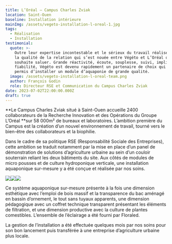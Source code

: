 ```yaml
---
title: L’Oréal – Campus Charles Zviak
location: Saint-Ouen
baseline: Installation intérieure
mainImg: /assets/vegeto-installation-l-oreal-1.jpg
tags:
  - Réalisation
  - Installation
testimonial:
  quote: >-
    Outre leur expertise incontestable et le sérieux du travail réalisé, c’est
    la qualité de la relation qui s’est nouée entre Végéto et L’Oréal que je
    souhaite saluer. Grande réactivité, écoute, souplesse, suivi, implication,
    fiabilité, Végéto est devenu rapidement un partenaire de choix qui nous a
    permis d’installer un module d’aquaponie de grande qualité.
  image: /assets/vegeto-installation-l-oreal-team.png
  author: François Godin
  role: Directeur RSE et Communication du Campus Charles Zviak
date: 2023-07-02T22:00:00.000Z
draft: true
---
```


**Le Campus Charles Zviak situé à Saint-Ouen accueille 2400 collaborateurs de la Recherche Innovation et des Opérations du Groupe L’Oréal **sur 58 000m² de bureaux et laboratoires. L’ambition première du Campus est la création d’un nouvel environnement de travail, tourné vers le bien-être des collaborateurs et la biophilie.

Dans le cadre de sa politique RSE (Responsabilité Sociale des Entreprises), cette ambition se traduit notamment par la mise en place d’un panel de démonstration de solutions d’agriculture urbaine au sein d’un couloir souterrain reliant les deux bâtiments du site. Aux côtés de modules de micro pousses et de culture hydroponique verticale, une installation aquaponique sur-mesure y a été conçue et réalisée par nos soins.

![](/assets/vegeto-installation-l-oreal-2.jpg)![](/assets/vegeto-installation-l-oreal-4.jpg)![](/assets/vegeto-installation-l-oreal-3.jpg)

Ce système aquaponique sur-mesure présente à la fois une dimension esthétique avec l’emploi de bois massif et la transparence du bac aménagé en bassin d’ornement, le tout sans tuyaux apparents, une dimension pédagogique avec un coffret technique transparent présentant les éléments de filtration, et une dimension productive avec la culture de plantes comestibles. L’ensemble de l’éclairage a été fourni par Floraled. 

La gestion de l’installation a été effectuée quelques mois par nos soins pour son bon lancement puis transférée à une entreprise d’agriculture urbaine plus locale.
